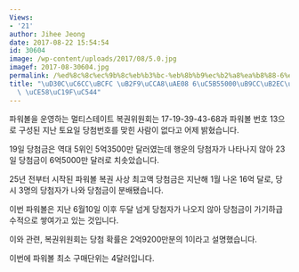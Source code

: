 ```yaml
---
Views:
- '21'
author: Jihee Jeong
date: 2017-08-22 15:54:54
id: 30604
image: /wp-content/uploads/2017/08/5.0.jpg
imagef: 2017-08-30604.jpg
permalink: /%ed%8c%8c%ec%9b%8c%eb%b3%bc-%eb%8b%b9%ec%b2%a8%ea%b8%88-6%ec%96%b55000%eb%a7%8c%eb%8b%ac%eb%9f%ac%eb%a1%9c-%ec%b9%98%ec%86%9f%ec%95%84/
title: "\uD30C\uC6CC\uBCFC \uB2F9\uCCA8\uAE08 6\uC5B55000\uB9CC\uB2EC\uB7EC\uB85C\
  \ \uCE58\uC19F\uC544"
---
```


파워볼을 운영하는 멀티스테이트 복권위원회는 17-19-39-43-68과 파워볼 번호 13으로 구성된 지난 토요일 당첨번호를 맞힌 사람이 없다고 어제 밝혔습니다.

19일 당첨금은 역대 5위인 5억3500만 달러였는데 행운의 당첨자가 나타나지 않아 23일 당첨금이 6억5000만 달러로 치솟았습니다.

25년 전부터 시작된 파워볼 복권 사상 최고액 당첨금은 지난해 1월 나온 16억 달로, 당시 3명의 당첨자가 나와 당첨금이 분배됐습니다.

이번 파워볼은 지난 6월10일 이후 두달 넘게 당첨자가 나오지 않아 당첨금이 가기하급수적으로 쌓여가고 있는 것입니다.

이와 관련, 복권위원회는 당첨 확률은 2억9200만분의 1이라고 설명했습니다.

이번에 파워볼 최소 구매단위는 4달러입니다.